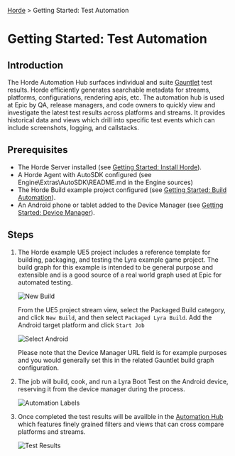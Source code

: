 [Horde](../../README.md) > Getting Started: Test Automation

# Getting Started: Test Automation

## Introduction

The Horde Automation Hub surfaces individual and suite [Gauntlet](https://docs.unrealengine.com/5.3/en-US/gauntlet-automation-framework-overview-in-unreal-engine) test results.  Horde efficiently generates searchable metadata for streams, platforms, configurations, rendering apis, etc.  The automation hub is used at Epic by QA, release managers, and code owners to quickly view and investigate the latest test results across platforms and streams.  It provides historical data and views which drill into specific test events which can include screenshots, logging, and callstacks.   

## Prerequisites

* The Horde Server installed (see [Getting Started: Install Horde](InstallHorde.md)).
* A Horde Agent with AutoSDK configured (see Engine\Extras\AutoSDK\README.md in the Engine sources)
* The Horde Build example project configured (see [Getting Started: Build Automation](BuildAutomation.md)).
* An Android phone or tablet added to the Device Manager (see [Getting Started: Device Manager](DeviceManager.md)).

## Steps

1. The Horde example UE5 project includes a reference template for building, packaging, and testing the Lyra example game project.  The build graph for this example is intended to be general purpose and extensible and is a good source of a real world graph used at Epic for automated testing.

    ![New Build](../Images/Tutorial-TestAutomation-NewBuild.png)

    From the UE5 project stream view, select the Packaged Build category, and click `New Build`, and then select `Packaged Lyra Build`. Add the Android target platform and click `Start Job`

    ![Select Android](../Images/Tutorial-TestAutomation-Android.png)

    Please note that the Device Manager URL field is for example purposes and you would generally set this in the related Gauntlet build graph configuration.

2. The job will build, cook, and run a Lyra Boot Test on the Android device, reserving it from the device manager during the process.

    ![Automation Labels](../Images/Tutorial-TestAutomation-Labels.png)

3. Once completed the test results will be availble in the [Automation Hub](../Config/AutomationHub.md) which features finely grained filters and views that can cross compare platforms and streams.

    ![Test Results](../Images/Tutorial-TestAutomation-TestResult.png)